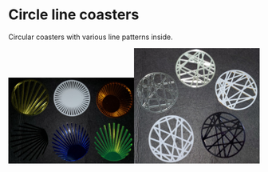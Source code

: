 # Circle line coasters

Circular coasters with various line patterns inside.

<img src="LinesFromPointCoasters/prototypes.jpg" width="50%"><img src="RandoLineCoasters/prototypes.jpg" width="50%">
